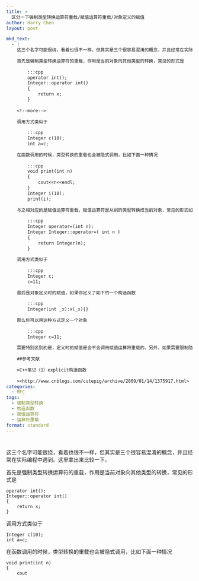 ```yaml
---
title: >
  区分一下强制类型转换运算符重载/赋值运算符重载/对象定义的赋值
author: Harry Chen
layout: post

mkd_text:
  - |
    这三个名字可能很绕，看着也很不一样，但其实是三个很容易混淆的概念，并且经常在实际编程中遇到。这里拿出来比较一下。
    
    首先是强制类型转换运算符的重载，作用是当前对象向其他类型的转换，常见的形式是
    
    	:::cpp
    	operator int();
    	Integer::operator int()
    	{
    		return x;
    	}
    
    <!--more-->
    
    调用方式类似于
    
    	:::cpp
    	Integer c(10);
    	int a=c;
    
    在函数调用的时候，类型转换的重载也会被隐式调用，比如下面一种情况
    
    	:::cpp
    	void print(int n)
    	{
    		cout<<n<<endl;
    	}
    	Integer i(10);
    	print(i);
    
    与之相对应的是赋值运算符重载，赋值运算符是从别的类型转换成当前对象，常见的形式如下：
    
    	:::cpp
    	Integer operator=(int n);
    	Integer Integer::operator=( int n )
    	{
    		return Integer(n);
    	}
    
    调用方式类似于
    
    	:::cpp
    	Integer c;
    	c=11;
    
    最后是对象定义时的赋值，如果你定义了如下的一个构造函数
    
    	:::cpp
    	Integer(int _x):x(_x){}
    
    那么你可以用这种方式定义一个对象
    
    	:::cpp
    	Integer c=11;
    
    需要特别区别的是，定义时的赋值是会不会调用赋值运算符重载的。另外，如果需要限制隐式类型转换，可以使用explicit关键字，见参考文献[1].
    
    ##参考文献
    
    >C++笔记（1）explicit构造函数
    
    ><http://www.cnblogs.com/cutepig/archive/2009/01/14/1375917.html>
categories:
  - MFC
tags:
  - 强制类型转换
  - 构造函数
  - 赋值运算符
  - 运算符重载
format: standard
---
```

# 

这三个名字可能很绕，看着也很不一样，但其实是三个很容易混淆的概念，并且经常在实际编程中遇到。这里拿出来比较一下。

首先是强制类型转换运算符的重载，作用是当前对象向其他类型的转换，常见的形式是


    operator int();
    Integer::operator int()
    {
        return x;
    }


调用方式类似于


    Integer c(10);
    int a=c;


在函数调用的时候，类型转换的重载也会被隐式调用，比如下面一种情况


    void print(int n)
    {
        cout
